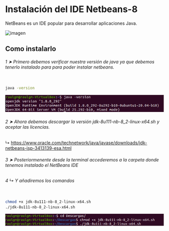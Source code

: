 # Instalación del IDE Netbeans-8

NetBeans es un IDE popular para desarrollar aplicaciones Java.

![imagen](https://user-images.githubusercontent.com/91153605/136079355-87b5d666-4db6-4cf9-b341-f4c12601520c.png)

## Como instalarlo

###### 1 ➤ Primero debemos verificar nuestra versión de java ya que debemos tenerlo instalado para para poder instalar netbeans.

```bash

java -version

```

<img src="java-version.png">

###### 2 ➤ Ahora debemos descargar la versión jdk-8u111-nb-8_2-linux-x64.sh y aceptar las licencias.  
↳ https://www.oracle.com/technetwork/java/javase/downloads/jdk-netbeans-jsp-3413139-esa.html

###### 3 ➤ Posteriormenente desde la terminal accederemos a la carpeta donde tenemos instalado el NetBeans IDE 
###### 4 ↳ Y añadiremos los comandos
```bash

chmod +x jdk-8u111-nb-8_2-linux-x64.sh
./jdk-8u111-nb-8_2-linux-x64.sh

```

<img src="paso2.png">

